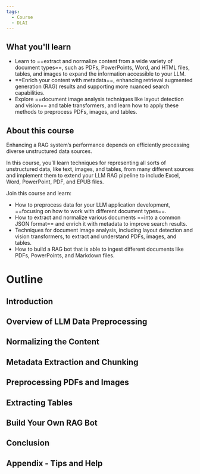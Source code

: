 ```yaml
---
tags:
  - Course
  - DLAI
---
```

## What you'll learn

- Learn to ==extract and normalize content from a wide variety of document types==, such as PDFs, PowerPoints, Word, and HTML files, tables, and images to expand the information accessible to your LLM.
- ==Enrich your content with metadata==, enhancing retrieval augmented generation (RAG) results and supporting more nuanced search capabilities.
- Explore ==document image analysis techniques like layout detection and vision== and table transformers, and learn how to apply these methods to preprocess PDFs, images, and tables.

## About this course

Enhancing a RAG system’s performance depends on efficiently processing diverse unstructured data sources. 

In this course, you’ll learn techniques for representing all sorts of unstructured data, like text, images, and tables, from many different sources and implement them to extend your LLM RAG pipeline to include Excel, Word, PowerPoint, PDF, and EPUB files.

Join this course and learn:

- How to preprocess data for your LLM application development, ==focusing on how to work with different document types==.
- How to extract and normalize various documents ==into a common JSON format== and enrich it with metadata to improve search results. 
- Techniques for document image analysis, including layout detection and vision transformers, to extract and understand PDFs, images, and tables. 
- How to build a RAG bot that is able to ingest different documents like PDFs, PowerPoints, and Markdown files.

# Outline

## Introduction
## Overview of LLM Data Preprocessing
## Normalizing the Content
## Metadata Extraction and Chunking
## Preprocessing PDFs and Images
## Extracting Tables
## Build Your Own RAG Bot
## Conclusion
## Appendix - Tips and Help